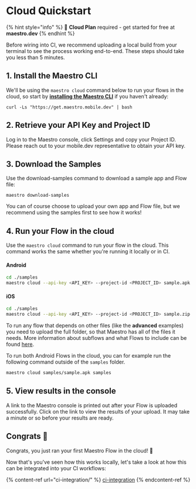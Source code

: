 # Cloud Quickstart

{% hint style="info" %}
🚀 **Cloud Plan** required - get started for free at **maestro.dev**
{% endhint %}

Before wiring into CI, we recommend uploading a local build from your terminal to see the process working end-to-end. These steps should take you less than 5 minutes.

## 1. Install the Maestro CLI

We'll be using the `maestro cloud` command below to run your flows in the cloud, so start by [**installing the Maestro CLI**](../getting-started/installing-maestro/) if you haven't already:

```
curl -Ls "https://get.maestro.mobile.dev" | bash
```

## 2. Retrieve your API Key and Project ID

Log in to the Maestro console, click Settings and copy your Project ID. Please reach out to your mobile.dev representative to obtain your API key.

## 3. Download the Samples

Use the download-samples command to download a sample app and Flow file:

```
maestro download-samples
```

You can of course choose to upload your own app and Flow file, but we recommend using the samples first to see how it works!

## 4. Run your Flow in the cloud

Use the `maestro cloud` command to run your flow in the cloud. This command works the same whether you're running it locally or in CI.

#### Android

```bash
cd ./samples
maestro cloud --api-key <API_KEY> --project-id <PROJECT_ID> sample.apk android-flow.yaml
```

#### iOS

```bash
cd ./samples
maestro cloud --api-key <API_KEY> --project-id <PROJECT_ID> sample.zip ios-flow.yaml
```

To run any flow that depends on other files (like the **advanced** examples) you need to upload the full folder, so that Maestro has all of the files it needs. More information about subflows and what Flows to include can be found [here](../cli/test-suites-and-reports.md#controlling-what-tests-to-include).

To run both Android Flows in the cloud, you can for example run the following command outside of the `samples` folder.

```bash
maestro cloud samples/sample.apk samples
```

## 5. View results in the console

A link to the Maestro console is printed out after your Flow is uploaded successfully. Click on the link to view the results of your upload. It may take a minute or so before your results are ready.

## Congrats 🎉

Congrats, you just ran your first Maestro Flow in the cloud! 🙌

Now that's you've seen how this works locally, let's take a look at how this can be integrated into your CI workflows:

{% content-ref url="ci-integration/" %}
[ci-integration](ci-integration/)
{% endcontent-ref %}
